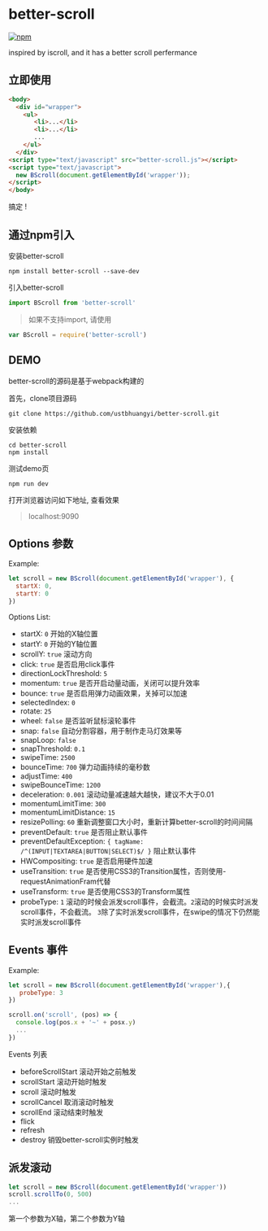 # better-scroll
[![npm](https://img.shields.io/npm/v/better-scroll.svg?style=flat-square)](https://www.npmjs.com/package/better-scroll)

inspired by iscroll, and it has a better scroll perfermance

## 立即使用

```HTML
<body>
  <div id="wrapper">
    <ul>
	   <li>...</li>
	   <li>...</li>
	   ...
    </ul>
  </div>
<script type="text/javascript" src="better-scroll.js"></script>
<script type="text/javascript">
  new BScroll(document.getElementById('wrapper'));
</script>
</body>
```

搞定 !

## 通过npm引入

安装better-scroll

```shell
npm install better-scroll --save-dev
```
引入better-scroll

```javascript
import BScroll from 'better-scroll'
```

>如果不支持import, 请使用

```javascript
var BScroll = require('better-scroll')
```

## DEMO
better-scroll的源码是基于webpack构建的

首先，clone项目源码

```shell
git clone https://github.com/ustbhuangyi/better-scroll.git
```

安装依赖

```shell
cd better-scroll
npm install
```

测试demo页

```shell
npm run dev
```

打开浏览器访问如下地址, 查看效果

> localhost:9090

## Options 参数

Example:

```javascript
let scroll = new BScroll(document.getElementById('wrapper'), {
  startX: 0,
  startY: 0
})
```

Options List:

- startX: `0` 开始的X轴位置
- startY: `0` 开始的Y轴位置
- scrollY: `true` 滚动方向
- click: `true` 是否启用click事件
- directionLockThreshold: `5`
- momentum: `true` 是否开启动量动画，关闭可以提升效率
- bounce: `true` 是否启用弹力动画效果，关掉可以加速
- selectedIndex: `0`
- rotate: `25`
- wheel: `false` 是否监听鼠标滚轮事件
- snap: `false` 自动分割容器，用于制作走马灯效果等
- snapLoop: `false`
- snapThreshold: `0.1`
- swipeTime: `2500`
- bounceTime: `700` 弹力动画持续的毫秒数
- adjustTime: `400`
- swipeBounceTime: `1200`
- deceleration: `0.001` 滚动动量减速越大越快，建议不大于0.01
- momentumLimitTime: `300`
- momentumLimitDistance: `15`
- resizePolling: `60` 重新调整窗口大小时，重新计算better-scroll的时间间隔
- preventDefault: `true` 是否阻止默认事件
- preventDefaultException: `{ tagName: /^(INPUT|TEXTAREA|BUTTON|SELECT)$/ }` 阻止默认事件
- HWCompositing: `true` 是否启用硬件加速
- useTransition: `true` 是否使用CSS3的Transition属性，否则使用-requestAnimationFram代替
- useTransform: `true` 是否使用CSS3的Transform属性
- probeType: `1` 滚动的时候会派发scroll事件，会截流。`2`滚动的时候实时派发scroll事件，不会截流。 `3`除了实时派发scroll事件，在swipe的情况下仍然能实时派发scroll事件

## Events 事件

Example:

```javascript
let scroll = new BScroll(document.getElementById('wrapper'),{
   probeType: 3
})

scroll.on('scroll', (pos) => {
  console.log(pos.x + '~' + posx.y)
  ...
})
```

Events 列表

- beforeScrollStart 滚动开始之前触发
- scrollStart 滚动开始时触发
- scroll 滚动时触发
- scrollCancel 取消滚动时触发
- scrollEnd 滚动结束时触发
- flick 
- refresh
- destroy 销毁better-scroll实例时触发


## 派发滚动

```javascript
let scroll = new BScroll(document.getElementById('wrapper'))
scroll.scrollTo(0, 500)
...
```

第一个参数为X轴，第二个参数为Y轴
